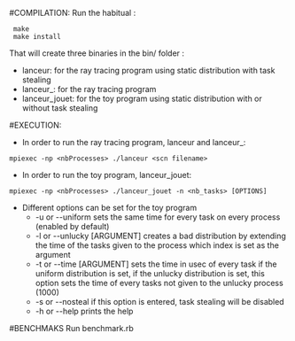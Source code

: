 #COMPILATION:
Run the habitual : 

```
 make
 make install
```
That will create three binaries in the bin/ folder :
*	lanceur: for the ray tracing program using static distribution with
	task stealing
*	lanceur_: for the ray tracing program 
*	lanceur_jouet: for the toy program using static distribution with or without 
	task stealing

#EXECUTION:

* In order to run the ray tracing program, lanceur and lanceur_: 
```
mpiexec -np <nbProcesses> ./lanceur <scn filename>
``` 

* In order to run the toy program, lanceur_jouet: 
```
mpiexec -np <nbProcesses> ./lanceur_jouet -n <nb_tasks> [OPTIONS]
``` 
* Different options can be set for the toy program
	* -u or --uniform  sets the same time for every task on every process (enabled by default)
	* -l or --unlucky  [ARGUMENT] creates a bad distribution by extending the time of
								the tasks given to the process which index is set as the argument
	* -t or --time  [ARGUMENT]   sets the time in usec of every task if the uniform distribution is set, 
								if the unlucky distribution is set, this option sets the time
								of every tasks not given to the unlucky process
								(1000)
	* -s or --nosteal    	if this option is entered, task stealing will be disabled 
	* -h or --help        	prints the help

#BENCHMAKS
Run benchmark.rb
